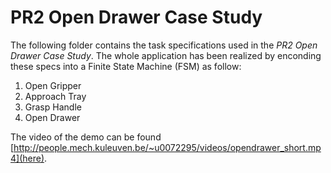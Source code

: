 # PR2 Open Drawer Case Study

The following folder contains the task specifications used in the _PR2 Open Drawer Case Study_.
The whole application has been realized by enconding these specs into a Finite State Machine (FSM) as follow:

  1. Open Gripper
  2. Approach Tray
  3. Grasp Handle
  4. Open Drawer

The video of the demo can be found [http://people.mech.kuleuven.be/~u0072295/videos/opendrawer_short.mp4](here).
